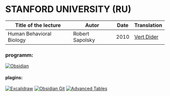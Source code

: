 # STANFORD UNIVERSITY (RU)

| Title of the lecture     | Autor           | Date | Translation                                             | 
| ------------------------ | --------------- | ---- | ------------------------------------------------------- |
| Human Behavioral Biology | Robert Sapolsky | 2010 | [Vert Dider](https://www.youtube.com/@VertDiderScience) |

### programm: 
[![Obsidian](https://img.shields.io/badge/obsidian-black?style=for-the-badge&logo=obsidian&color=%234A37A0&link=https%3A%2F%2Fobsidian.md%2F)](https://obsidian.md/)

#### plagins:

[![Excalidraw](https://img.shields.io/badge/Excalidraw-black?style=for-the-badge&color=%23EFD09B)](https://github.com/zsviczian/obsidian-excalidraw-plugin)
[![Obsidian Git](https://img.shields.io/badge/Obsidian_Git-black?style=for-the-badge&color=%23010409)](https://github.com/denolehov/obsidian-git)
[![Advanced Tables](https://img.shields.io/badge/Advanced_Tables-black?style=for-the-badge&color=%232C7A4F)](https://github.com/tgrosinger/advanced-tables-obsidian)
